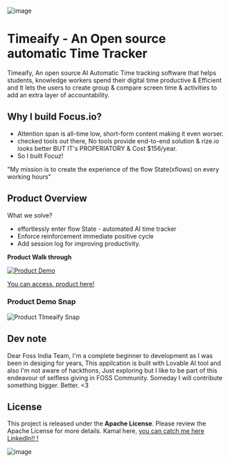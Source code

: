 ![image](https://github.com/user-attachments/assets/8a740951-a513-4346-8908-f04b344073e9)
# Timeaify - An Open source automatic Time Tracker


Timeaify, An open source AI Automatic Time tracking software that helps students, knowledge workers spend their digital time productive & Efficient and It lets the users to create group & compare screen time & activities to add an extra layer of accountability.

## Why I build Focus.io?
- Attention span is all-time low, short-form content making it even worser.
- checked tools out there, No tools provide end-to-end solution & rize.io looks better BUT IT's PROPERIATORY & Cost $156/year. 
- So I built Focuz! 


"My mission is to create the experience of the flow State(xflows) on every working hours"  



<h2> Product Overview </h2>

What we solve?
- effortlessly enter flow State - automated AI time tracker 
- Enforce reinforcement immediate positive cycle 
- Add session log for improving productivity.   

**Product Walk through**

[![Product Demo](https://img.youtube.com/vi/JSmzzVhZ2g8/0.jpg)](https://www.youtube.com/watch?v=JSmzzVhZ2g8)


  [You can access, product here! ](https://preview--timeaify.lovable.app/) 
    


<h3>Product Demo Snap</h3>
  
![Product TImeaify Snap](https://github.com/user-attachments/assets/4efeda49-f92e-4b86-9c61-76363bfbcfb5)


<h2> Dev note </h2>
Dear Foss India Team,   
I'm a complete beginner to development as I was been in desiging for years, This appilcation is built with Lovable AI tool and also I'm not aware of hackthons, Just exploring but I like to be part of this endeavour of selfless giving in FOSS Community. Someday I will contribute something bigger. Better. <3 


<h2> License </h2>  

This project is released under the **Apache License**. Please review the Apache License for more details. Kamal here, 
[you can catch me here LinkedIn!! ! ](https://www.linkedin.com/in/kamalraaj07/) 

  
![image](https://github.com/user-attachments/assets/00800890-b75c-4970-b0fa-c72e8e574384)

